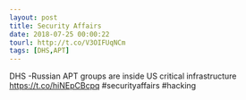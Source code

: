 ```yaml
---
layout: post
title: Security Affairs
date: 2018-07-25 00:00:22
tourl: http://t.co/V3OIFUqNCm
tags: [DHS,APT]
---
```

DHS -Russian APT groups are inside US critical infrastructure
https://t.co/hiNEpCBcpq
#securityaffairs #hacking